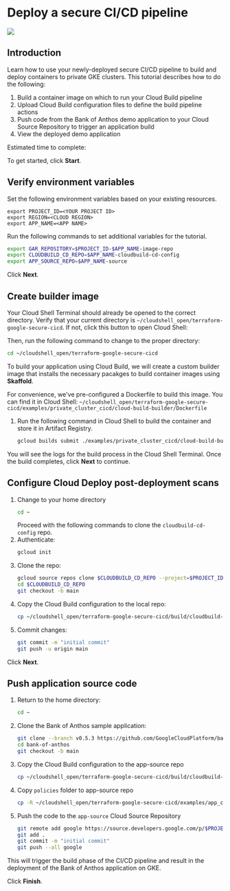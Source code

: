 <walkthrough-metadata>
  <meta name="title" content="Deploy using the secure CI/CD pipeline" />
  <meta name="description" content="Use the secure CI/CD pipeline to deploy a containerized application" />
  <meta name="component_id" content="121840" />
  <meta name="keywords" content="blueprint, CI/CD, continuous integration, continuous deployment, deployment pipeline, security development, devops, supply chain security, Cloud Build" />
</walkthrough-metadata>

# Deploy a secure CI/CD pipeline

<walkthrough-disable-features toc></walkthrough-disable-features>

![](https://walkthroughs.googleusercontent.com/content/images/intro-page.png)

## Introduction
Learn how to use your newly-deployed secure CI/CD pipeline to build and deploy containers to private GKE clusters. This tutorial describes how to do the following:

1. Build a container image on which to run your Cloud Build pipeline
1. Upload Cloud Build configuration files to define the build pipeline actions
1. Push code from the Bank of Anthos demo application to your Cloud Source Repository to trigger an application build
1. View the deployed demo application

Estimated time to complete:
<walkthrough-tutorial-duration duration="25"></walkthrough-tutorial-duration>

To get started, click **Start**.

## Verify environment variables
Set the following environment variables based on your existing resources.

```
export PROJECT_ID=<YOUR PROJECT ID>
export REGION=<CLOUD REGION>
export APP_NAME=<APP NAME>
```

Run the following commands to set additional variables for the tutorial.
```bash
export GAR_REPOSITORY=$PROJECT_ID-$APP_NAME-image-repo
export CLOUDBUILD_CD_REPO=$APP_NAME-cloudbuild-cd-config
export APP_SOURCE_REPO=$APP_NAME-source
```

Click **Next**.

## Create builder image
Your Cloud Shell Terminal should already be opened to the correct directory. Verify that your current directory is `~/cloudshell_open/terraform-google-secure-cicd`. If not, click this button to open Cloud Shell:
<walkthrough-open-cloud-shell-button></walkthrough-open-cloud-shell-button>

Then, run the following command to change to the proper directory:
```bash
cd ~/cloudshell_open/terraform-google-secure-cicd
```

To build your application using Cloud Build, we will create a custom builder image that installs the necessary pacakges to build container images using **Skaffold**.

For convenience, we've pre-configured a Dockerfile to build this image. You can find it in Cloud Shell: `~/cloudshell_open/terraform-google-secure-cicd/examples/private_cluster_cicd/cloud-build-builder/Dockerfile`

1. Run the following command in Cloud Shell to build the container and store it in Artifact Registry.
    ```bash
    gcloud builds submit ./examples/private_cluster_cicd/cloud-build-builder --project $PROJECT_ID --config=./examples/private_cluster_cicd/cloud-build-builder/cloudbuild-skaffold-build-image.yaml --substitutions=_DEFAULT_REGION=$REGION,_GAR_REPOSITORY=$GAR_REPOSITORY
    ```

You will see the logs for the build process in the Cloud Shell Terminal. Once the build completes,  click **Next** to continue.

## Configure Cloud Deploy post-deployment scans
1. Change to your home directory
    ```bash
    cd ~
    ```
    Proceed with the following commands to clone the `cloudbuild-cd-config` repo.
1. Authenticate:
    ```bash
    gcloud init
    ```
1. Clone the repo:
    ```bash
    gcloud source repos clone $CLOUDBUILD_CD_REPO --project=$PROJECT_ID
    cd $CLOUDBUILD_CD_REPO
    git checkout -b main
    ```
1. Copy the Cloud Build configuration to the local repo:
    ```bash
    cp ~/cloudshell_open/terraform-google-secure-cicd/build/cloudbuild-cd.yaml ~/$CLOUDBUILD_CD_REPO/
    ```
1. Commit changes:
    ```bash
    git commit -m "initial commit"
    git push -u origin main
    ```

Click **Next**.

## Push application source code

1. Return to the home directory:
    ```bash
    cd ~
    ```
1. Clone the Bank of Anthos sample application:
    ```bash
    git clone --branch v0.5.3 https://github.com/GoogleCloudPlatform/bank-of-anthos.git
    cd bank-of-anthos
    git checkout -b main
    ```
1. Copy the Cloud Build configuration to the app-source repo
    ```bash
    cp ~/cloudshell_open/terraform-google-secure-cicd/build/cloudbuild-ci.yaml ~/bank-of-anthos/
    ```
1. Copy `policies` folder to app-source repo
    ```bash
    cp -R ~/cloudshell_open/terraform-google-secure-cicd/examples/app_cicd/policies ~/bank-of-anthos/policies
    ```
1. Push the code to the `app-source` Cloud Source Repository
    ```bash
    git remote add google https://source.developers.google.com/p/$PROJECT_ID/r/$APP_SOURCE_REPO
    git add .
    git commit -m "initial commit"
    git push --all google
    ```

This will trigger the build phase of the CI/CD pipeline and result in the deployment of the Bank of Anthos application on GKE.

Click **Finish**.
